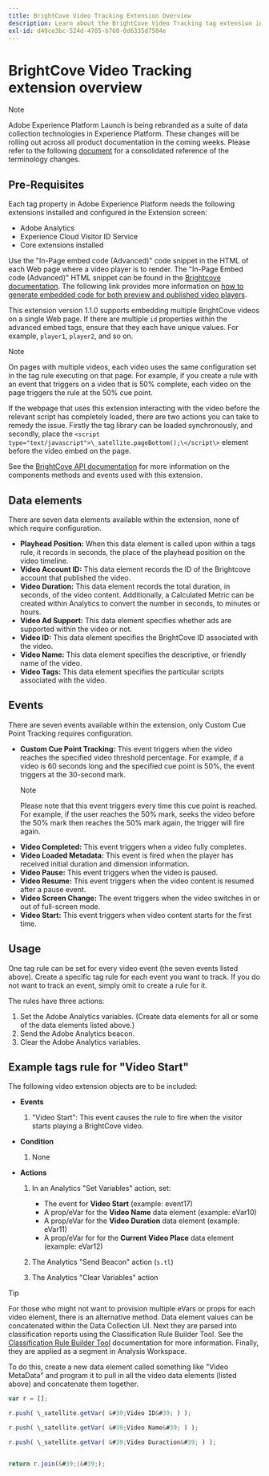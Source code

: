 ```yaml
---
title: BrightCove Video Tracking Extension Overview
description: Learn about the BrightCove Video Tracking tag extension in Adobe Experience Platform.
exl-id: d49ce3bc-524d-4705-b760-0d6335d7504e
---
```

# BrightCove Video Tracking extension overview

>[!NOTE]
>
>Adobe Experience Platform Launch is being rebranded as a suite of data collection technologies in Experience Platform. These changes will be rolling out across all product documentation in the coming weeks. Please refer to the following [document](../../../launch-term-updates.md) for a consolidated reference of the terminology changes.

## Pre-Requisites

Each tag property in Adobe Experience Platform needs the following extensions installed and configured in the Extension screen:

* Adobe Analytics
* Experience Cloud Visitor ID Service
* Core extensions installed

Use the "In-Page embed code (Advanced)" code snippet in the HTML of each Web page where a video player is to render. The "In-Page Embed code (Advanced)" HTML snippet can be found in the [Brightcove documentation](https://studio.support.brightcove.com/publish/choosing-correct-embed-code.html#inpage). The following link provides more information on [how to generate embedded code for both preview and published video players](https://studio.support.brightcove.com/players/generating-player-embed-code.html).

This extension version 1.1.0 supports embedding multiple BrightCove videos on a single Web page. If there are multiple `id` properties within the advanced embed tags, ensure that they each have unique values. For example, `player1`, `player2`, and so on.

>[!NOTE]
>
>On pages with multiple videos, each video uses the same configuration set in the tag rule executing on that page. For example, if you create a rule with an event that triggers on a video that is 50% complete, each video on the page triggers the rule at the 50% cue point.

If the webpage that uses this extension interacting with the video before the relevant script has completely loaded, there are two actions you can take to remedy the issue. Firstly the tag library can be loaded synchronously, and secondly, place the `<script type="text/javascript">\_satellite.pageBottom();\</script\>` element before the video embed on the page.

See the [BrightCove API documentation](https://docs.brightcove.com/brightcove-player/1.x/Player.html#vjsplayer) for more information on the components methods and events used with this extension. 

## Data elements

There are seven data elements available within the extension, none of which require configuration.

* **Playhead Position:** When this data element is called upon within a tags rule, it records in seconds, the place of the playhead position on the video timeline.
* **Video Account ID:** This data element records the ID of the Brightcove account that published the video.
* **Video Duration:** This data element records the total duration, in seconds, of the video content. Additionally, a Calculated Metric can be created within Analytics to convert the number in seconds, to minutes or hours.
* **Video Ad Support:** This data element specifies whether ads are supported within the video or not.
* **Video ID:** This data element specifies the BrightCove ID associated with the video.
* **Video Name:** This data element specifies the descriptive, or friendly name of the video.
* **Video Tags:** This data element specifies the particular scripts associated with the video.

## Events

There are seven events available within the extension, only Custom Cue Point Tracking requires configuration.

* **Custom Cue Point Tracking:** This event triggers when the video reaches the specified video threshold percentage. For example, if a video is 60 seconds long and the specified cue point is 50%, the event triggers at the 30-second mark.
  >[!NOTE]
  >
  >Please note that this event triggers every time this cue point is reached. For example, if the user reaches the 50% mark, seeks the video before the 50% mark then reaches the 50% mark again, the trigger will fire again.
* **Video Completed:** This event triggers when a video fully completes.
* **Video Loaded Metadata:** This event is fired when the player has received initial duration and dimension information.
* **Video Pause:** This event triggers when the video is paused.
* **Video Resume:** This event triggers when the video content is resumed after a pause event.
* **Video Screen Change:** The event triggers when the video switches in or out of full-screen mode.
* **Video Start:** This event triggers when video content starts for the first time.

## Usage

One tag rule can be set for every video event (the seven events listed above). Create a specific tag rule for each event you want to track. If you do not want to track an event, simply omit to create a rule for it.

The rules have three actions:

1. Set the Adobe Analytics variables. (Create data elements for all or some of the data elements listed above.)
2. Send the Adobe Analytics beacon.
3. Clear the Adobe Analytics variables.

## Example tags rule for "Video Start"

The following video extension objects are to be included:

* **Events**

  1. "Video Start": This event causes the rule to fire when the visitor starts playing a BrightCove video.

* **Condition** 

  1. None

* **Actions**

  1. In an Analytics "Set Variables" action, set:

      * The event for **Video Start** (example: event17)
      * A prop/eVar for the **Video Name** data element (example: eVar10)
      * A prop/eVar for the **Video Duration** data element (example: eVar11)
      * A prop/eVar for for the **Current Video Place** data element (example: eVar12)

  1. The Analytics "Send Beacon" action (`s.tl`)
  1. The Analytics "Clear Variables" action

>[!TIP]
>
>For those who might not want to provision multiple eVars or props for each video element, there is an alternative method. Data element values can be concatenated within the Data Collection UI. Next they are parsed into classification reports using the Classification Rule Builder Tool. See the [Classification Rule Builder Tool](https://experienceleague.adobe.com/docs/analytics/components/classifications/classifications-rulebuilder/classification-rule-builder.html) documentation for more information. Finally, they are applied as a segment in Analysis Workspace.
>
>To do this, create a new data element called something like "Video MetaData" and program it to pull in all the video data elements (listed above) and concatenate them together.

```javascript
var r = [];

r.push( \_satellite.getVar( &#39;Video ID&#39; ) );

r.push( \_satellite.getVar( &#39;Video Name&#39; ) );

r.push( \_satellite.getVar( &#39;Video Duraction&#39; ) );


return r.join(&#39;|&#39;);
```
